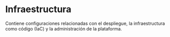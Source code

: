 # Infraestructura

Contiene configuraciones relacionadas con el despliegue, la infraestructura como código (IaC) y la administración de la plataforma.

